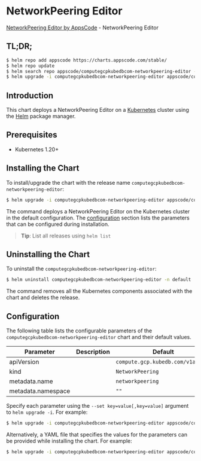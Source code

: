 # NetworkPeering Editor

[NetworkPeering Editor by AppsCode](https://appscode.com) - NetworkPeering Editor

## TL;DR;

```bash
$ helm repo add appscode https://charts.appscode.com/stable/
$ helm repo update
$ helm search repo appscode/computegcpkubedbcom-networkpeering-editor --version=v0.27.0
$ helm upgrade -i computegcpkubedbcom-networkpeering-editor appscode/computegcpkubedbcom-networkpeering-editor -n default --create-namespace --version=v0.27.0
```

## Introduction

This chart deploys a NetworkPeering Editor on a [Kubernetes](http://kubernetes.io) cluster using the [Helm](https://helm.sh) package manager.

## Prerequisites

- Kubernetes 1.20+

## Installing the Chart

To install/upgrade the chart with the release name `computegcpkubedbcom-networkpeering-editor`:

```bash
$ helm upgrade -i computegcpkubedbcom-networkpeering-editor appscode/computegcpkubedbcom-networkpeering-editor -n default --create-namespace --version=v0.27.0
```

The command deploys a NetworkPeering Editor on the Kubernetes cluster in the default configuration. The [configuration](#configuration) section lists the parameters that can be configured during installation.

> **Tip**: List all releases using `helm list`

## Uninstalling the Chart

To uninstall the `computegcpkubedbcom-networkpeering-editor`:

```bash
$ helm uninstall computegcpkubedbcom-networkpeering-editor -n default
```

The command removes all the Kubernetes components associated with the chart and deletes the release.

## Configuration

The following table lists the configurable parameters of the `computegcpkubedbcom-networkpeering-editor` chart and their default values.

|     Parameter      | Description |                   Default                    |
|--------------------|-------------|----------------------------------------------|
| apiVersion         |             | <code>compute.gcp.kubedb.com/v1alpha1</code> |
| kind               |             | <code>NetworkPeering</code>                  |
| metadata.name      |             | <code>networkpeering</code>                  |
| metadata.namespace |             | <code>""</code>                              |


Specify each parameter using the `--set key=value[,key=value]` argument to `helm upgrade -i`. For example:

```bash
$ helm upgrade -i computegcpkubedbcom-networkpeering-editor appscode/computegcpkubedbcom-networkpeering-editor -n default --create-namespace --version=v0.27.0 --set apiVersion=compute.gcp.kubedb.com/v1alpha1
```

Alternatively, a YAML file that specifies the values for the parameters can be provided while
installing the chart. For example:

```bash
$ helm upgrade -i computegcpkubedbcom-networkpeering-editor appscode/computegcpkubedbcom-networkpeering-editor -n default --create-namespace --version=v0.27.0 --values values.yaml
```
